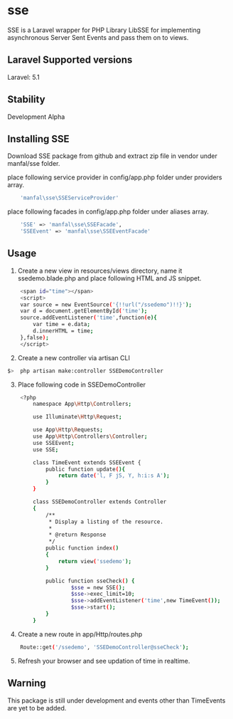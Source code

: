 # sse
SSE is a Laravel wrapper for PHP Library LibSSE for implementing asynchronous Server Sent Events and pass them on to views.

Laravel Supported versions
--------------------------
Laravel: 5.1

Stability
---------
Development Alpha

Installing SSE
--------------
Download SSE package from github and extract zip file in vendor under manfal/sse folder.

place following service provider in config/app.php folder under providers array.

```bash
	'manfal\sse\SSEServiceProvider'
```
place following facades in config/app.php folder under aliases array.

```bash
	'SSE' => 'manfal\sse\SSEFacade',
	'SSEEvent' => 'manfal\sse\SSEEventFacade'
```

Usage
-----
1. Create a new view in resources/views directory, name it ssedemo.blade.php and place following HTML and JS snippet.

```bash
	<span id="time"></span>
	<script>
	var source = new EventSource('{!!url("/ssedemo")!!}');
	var d = document.getElementById('time');
	source.addEventListener('time',function(e){
		var time = e.data;
		d.innerHTML = time;
	},false);
	</script>
```

2. Create a new controller via artisan CLI

```bash
$>	php artisan make:controller SSEDemoController
```

3. Place following code in SSEDemoController

```bash
	<?php
		namespace App\Http\Controllers;

		use Illuminate\Http\Request;

		use App\Http\Requests;
		use App\Http\Controllers\Controller;
		use SSEEvent;
		use SSE;

		class TimeEvent extends SSEEvent {
		    public function update(){
		        return date('l, F jS, Y, h:i:s A');
		    }
		}

		class SSEDemoController extends Controller
		{
		    /**
		     * Display a listing of the resource.
		     *
		     * @return Response
		     */
		    public function index()
		    {
		        return view('ssedemo');
		    }

		    public function sseCheck() {
		            $sse = new SSE();
		            $sse->exec_limit=10;
		            $sse->addEventListener('time',new TimeEvent());
		            $sse->start();
		    }
		}
``` 

4. Create a new route in app/Http/routes.php

```bash
	Route::get('/ssedemo', 'SSEDemoController@sseCheck');
```

5. Refresh your browser and see updation of time in realtime.

Warning
-------
This package is still under development and events other than TimeEvents are yet to  be added.